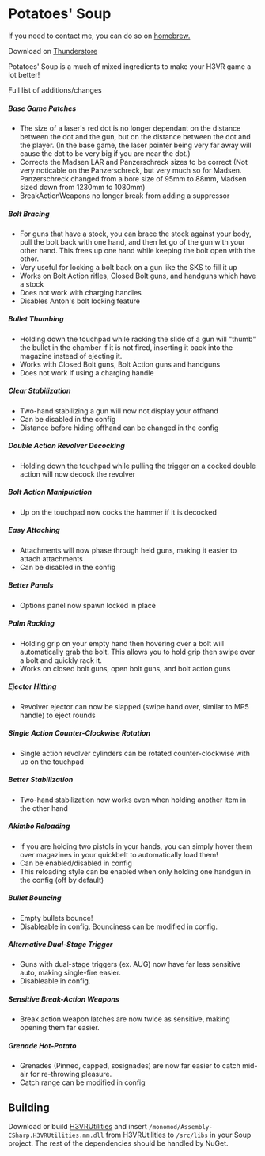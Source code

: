 # Potatoes' Soup

If you need to contact me, you can do so on [homebrew.](https://discord.gg/83yTrfr)

Download on [Thunderstore](https://h3vr.thunderstore.io/package/Potatoes/Potatoes_Soup/)

Potatoes' Soup is a much of mixed ingredients to make your H3VR game a lot better!

Full list of additions/changes

##### Base Game Patches
- The size of a laser's red dot is no longer dependant on the distance between the dot and the gun, but on the distance between the dot and the player. (In the base game, the laser pointer being very far away will cause the dot to be very big if you are near the dot.)
- Corrects the Madsen LAR and Panzerschreck sizes to be correct (Not very noticable on the Panzerschreck, but very much so for Madsen. Panzerschreck changed from a bore size of 95mm to 88mm, Madsen sized down from 1230mm to 1080mm)
- BreakActionWeapons no longer break from adding a suppressor
##### Bolt Bracing
- For guns that have a stock, you can brace the stock against your body, pull the bolt back with one hand, and then let go of the gun with your other hand. This frees up one hand while keeping the bolt open with the other.
- Very useful for locking a bolt back on a gun like the SKS to fill it up
- Works on Bolt Action rifles, Closed Bolt guns, and handguns which have a stock
- Does not work with charging handles
- Disables Anton's bolt locking feature
##### Bullet Thumbing
- Holding down the touchpad while racking the slide of a gun will "thumb" the bullet in the chamber if it is not fired, inserting it back into the magazine instead of ejecting it.
- Works with Closed Bolt guns, Bolt Action guns and handguns
- Does not work if using a charging handle
##### Clear Stabilization
- Two-hand stabilizing a gun will now not display your offhand
- Can be disabled in the config
- Distance before hiding offhand can be changed in the config
##### Double Action Revolver Decocking
- Holding down the touchpad while pulling the trigger on a cocked double action will now decock the revolver
##### Bolt Action Manipulation
- Up on the touchpad now cocks the hammer if it is decocked
##### Easy Attaching
- Attachments will now phase through held guns, making it easier to attach attachments
- Can be disabled in the config
##### Better Panels
- Options panel now spawn locked in place
##### Palm Racking
- Holding grip on your empty hand then hovering over a bolt will automatically grab the bolt. This allows you to hold grip then swipe over a bolt and quickly rack it.
- Works on closed bolt guns, open bolt guns, and bolt action guns
##### Ejector Hitting
- Revolver ejector can now be slapped (swipe hand over, similar to MP5 handle) to eject rounds
##### Single Action Counter-Clockwise Rotation
- Single action revolver cylinders can be rotated counter-clockwise with up on the touchpad
##### Better Stabilization
- Two-hand stabilization now works even when holding another item in the other hand
##### Akimbo Reloading
- If you are holding two pistols in your hands, you can simply hover them over magazines in your quickbelt to automatically load them!
- Can be enabled/disabled in config
- This reloading style can be enabled when only holding one handgun in the config (off by default)
##### Bullet Bouncing
- Empty bullets bounce!
- Disableable in config. Bounciness can be modified in config.
##### Alternative Dual-Stage Trigger
- Guns with dual-stage triggers (ex. AUG) now have far less sensitive auto, making single-fire easier.
- Disableable in config.
##### Sensitive Break-Action Weapons
- Break action weapon latches are now twice as sensitive, making opening them far easier.
##### Grenade Hot-Potato
- Grenades (Pinned, capped, sosignades) are now far easier to catch mid-air for re-throwing pleasure.
- Catch range can be modified in config

## Building

Download or build [H3VRUtilities](https://github.com/WFIOST/H3VRUtilities) and insert `/monomod/Assembly-CSharp.H3VRUtilities.mm.dll` from H3VRUtilities to `/src/libs` in your Soup project. The rest of the dependencies should be handled by NuGet.
